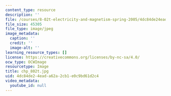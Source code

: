 ```yaml
---
content_type: resource
description: ''
file: /courses/8-02t-electricity-and-magnetism-spring-2005/4dc84de24eada62a2cb1e0c9bd61d2c4_chp_802t.jpg
file_size: 45305
file_type: image/jpeg
image_metadata:
  caption: ''
  credit: ''
  image-alt: ''
learning_resource_types: []
license: https://creativecommons.org/licenses/by-nc-sa/4.0/
ocw_type: OCWImage
resourcetype: Image
title: chp_802t.jpg
uid: 4dc84de2-4ead-a62a-2cb1-e0c9bd61d2c4
video_metadata:
  youtube_id: null
---
```

